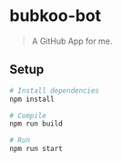 # bubkoo-bot

> A GitHub App for me.

## Setup

```sh
# Install dependencies
npm install

# Compile
npm run build

# Run
npm run start
```
